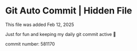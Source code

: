 # Git Auto Commit | Hidden File

This file was added Feb 12, 2025

Just for fun and keeping my daily git commit active 🤪

commit number: 581170

